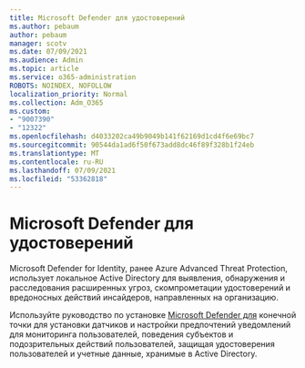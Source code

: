 ```yaml
---
title: Microsoft Defender для удостоверений
ms.author: pebaum
author: pebaum
manager: scotv
ms.date: 07/09/2021
ms.audience: Admin
ms.topic: article
ms.service: o365-administration
ROBOTS: NOINDEX, NOFOLLOW
localization_priority: Normal
ms.collection: Adm_O365
ms.custom:
- "9007390"
- "12322"
ms.openlocfilehash: d4033202ca49b9049b141f62169d1cd4f6e69bc7
ms.sourcegitcommit: 90544da1ad6f50f673add8dc46f89f328b1f24eb
ms.translationtype: MT
ms.contentlocale: ru-RU
ms.lasthandoff: 07/09/2021
ms.locfileid: "53362818"
---
```

# <a name="microsoft-defender-for-identity"></a>Microsoft Defender для удостоверений

Microsoft Defender for Identity, ранее Azure Advanced Threat Protection, использует локальное Active Directory для выявления, обнаружения и расследования расширенных угроз, скомпрометации удостоверений и вредоносных действий инсайдеров, направленных на организацию. 

Используйте руководство по установке [Microsoft Defender для](https://admin.microsoft.com/adminportal/home#/modernonboarding/defenderatpsetup) конечной точки для установки датчиков и настройки предпочтений уведомлений для мониторинга пользователей, поведения субъектов и подозрительных действий пользователей, защищая удостоверения пользователей и учетные данные, хранимые в Active Directory.

